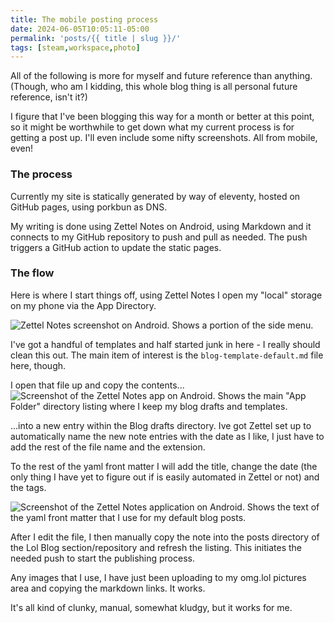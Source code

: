 ```yaml
---
title: The mobile posting process
date: 2024-06-05T10:05:11-05:00
permalink: 'posts/{{ title | slug }}/'
tags: [steam,workspace,photo]
---
```

All of the following is more for myself and future reference than anything. (Though, who am I kidding, this whole blog thing is all personal future reference, isn't it?) 

I figure that I've been blogging this way for a month or better at this point, so it might be worthwhile to get down what my current process is for getting a post up. I'll even include some nifty screenshots. All from mobile, even! 

### The process
Currently my site is statically generated by way of eleventy, hosted on GitHub pages, using porkbun as DNS. 

My writing is done using Zettel Notes on Android, using Markdown and it connects to my GitHub repository to push and pull as needed. The push triggers a GitHub action to update the static pages.

### The flow
Here is where I start things off, using Zettel Notes I open my "local" storage on my phone via the App Directory.

![Zettel Notes screenshot on Android. Shows a portion of the side menu.](https://cdn.some.pics/swrogers/666086db7dca8.png)

I've got a handful of templates and half started junk in here - I really should clean this out. The main item of interest is the `blog-template-default.md` file here, though. 

I open that file up and copy the contents...
![Screenshot of the Zettel Notes app on Android. Shows the main "App Folder" directory listing where I keep my blog drafts and templates.](https://cdn.some.pics/swrogers/6660872d78e5f.png)

...into a new entry within the Blog drafts directory. Ive got Zettel set up to automatically name the new note entries with the date as I like, I just have to add the rest of the file name and the extension. 

To the rest of the yaml front matter I will add the title, change the date (the only thing I have yet to figure out if is easily automated in Zettel or not) and the tags.

![Screenshot of the Zettel Notes application on Android. Shows the text of the yaml front matter that I use for my default blog posts.](https://cdn.some.pics/swrogers/6660878ee41f6.png)

After I edit the file, I then manually copy the note into the posts directory of the Lol Blog section/repository and refresh the listing. This initiates the needed push to start the publishing process. 

Any images that I use, I have just been uploading to my omg.lol pictures area and copying the markdown links. It works. 

It's all kind of clunky, manual, somewhat kludgy, but it works for me.
